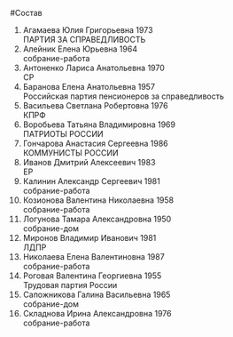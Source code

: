 #Состав
1. Агамаева Юлия Григорьевна 1973   
    ПАРТИЯ ЗА СПРАВЕДЛИВОСТЬ
2. Алейник Елена Юрьевна 1964   
    собрание-работа
3. Антоненко Лариса Анатольевна 1970   
    СР
4. Баранова Елена Анатольевна 1957   
    Российская партия пенсионеров за справедливость
5. Васильева Светлана Робертовна 1976   
    КПРФ
6. Воробьева Татьяна Владимировна 1969   
    ПАТРИОТЫ РОССИИ
7. Гончарова Анастасия Сергеевна 1986   
    КОММУНИСТЫ РОССИИ
8. Иванов Дмитрий Алексеевич 1983   
    ЕР
9. Калинин Александр Сергеевич 1981   
    собрание-работа
10. Козионова Валентина Николаевна 1958   
    собрание-работа
11. Логунова Тамара Александровна 1950   
    собрание-дом
12. Миронов Владимир Иванович 1981   
    ЛДПР
13. Николаева Елена Валентиновна 1987   
    собрание-работа
14. Роговая Валентина Георгиевна 1955   
    Трудовая партия России
15. Сапожникова Галина Васильевна 1965   
    собрание-дом
16. Складнова Ирина Александровна 1976   
    собрание-работа
